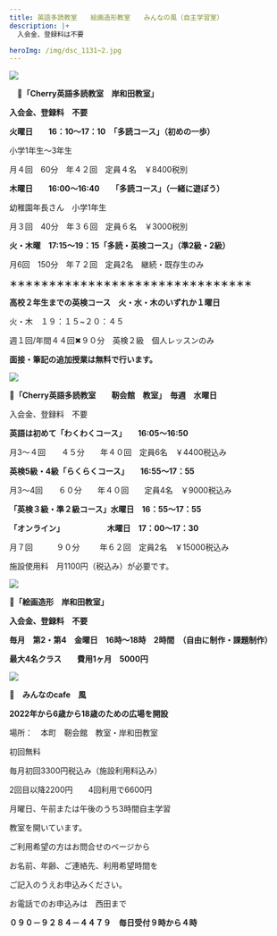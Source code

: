 ```yaml
---
title: 英語多読教室　　絵画造形教室　　みんなの風（自主学習室）　　
description: |+
  入会金、登録料は不要　

heroImg: /img/dsc_1131~2.jpg
---
```

![](/img/dsc_0633.jpg)

　🍒**「Cherry英語多読教室　岸和田教室」**

**入会金、登録料　不要**　

**火曜日　　16：10～17：10　「多読コース」（初めの一歩）**

小学1年生～3年生

月４回　60分　年４２回　定員４名　￥8400税別　

**木曜日　　16:00～16:40　　「多読コース」（一緒に遊ぼう）**

幼稚園年長さん　小学1年生

月３回　40分　年３６回　定員６名　￥3000税別　

**火・木曜　17:15～19：15「多読・英検コース」（準2級・2級）**

月6回　150分　年７２回　定員2名　継続・既存生のみ　



**＊＊＊＊＊＊＊＊＊＊＊＊＊＊＊＊＊＊＊＊＊＊＊＊＊＊＊＊＊＊＊**

**高校２年生までの英検コース　火・水・木のいずれか１曜日**

火・木　１９：１５~２０：４５　

週１回/年間４４回✖９０分　英検２級　個人レッスンのみ

**面接・筆記の追加授業は無料で行います。**

![](/img/dsc_0004.jpg)

**🍒「Cherry英語多読教室　　靭会館　教室」　毎週　水曜日**

入会金、登録料　不要　　

**英語は初めて「わくわくコース」　　16:05～16:50**

月3～４回　　４５分　　年４０回　定員6名　￥4400税込み

**英検5級・4級「らくらくコース」　　16:55～17：55**

月3～4回　　６０分　　年４０回　　定員4名　￥9000税込み

**「英検３級・準２級コース」水曜日　16：55～17：55**

**「オンライン」　　　　　　木曜日　17：00～17：30**　

月７回　　　９０分　 　 年６２回　定員2名　￥15000税込み

施設使用料　月1100円（税込み）が必要です。

![](/img/dsc_0711.jpg)

🍒**「絵画造形　岸和田教室」**

**入会金、登録料　不要**

**毎月　第2・第4　金曜日　16時～18時　2時間　（自由に制作・課題制作）**

**最大4名クラス　　費用1ヶ月　5000円**　　

![](/img/img_20200918_175857_690.jpg)

**🍒　みんなのcafe　風**

**2022年から6歳から18歳のための広場を開設**

場所：　本町　靭会館　教室・岸和田教室

初回無料

毎月初回3300円税込み（施設利用料込み）

2回目以降2200円　　4回利用で6600円

月曜日、午前または午後のうち3時間自主学習

教室を開いています。

ご利用希望の方はお問合せのページから

お名前、年齢、ご連絡先、利用希望時間を

ご記入のうえお申込みください。

お電話でのお申込みは　西田まで

**０９０－９２８４－４４７９　毎日受付９時から４時**